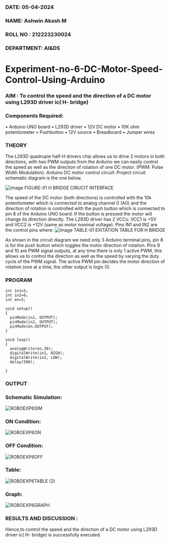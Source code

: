###  DATE: 05-04-2024

###  NAME: Ashwin Akash M
###  ROLL NO : 212223230024
###  DEPARTMENT: AI&DS
# Experiment-no-6-DC-Motor-Speed-Control-Using-Arduino
### AIM : To control the speed and the direction of a DC motor using L293D driver ic( H- bridge)

### Components Required:
•	Arduino UNO board
•	L293D driver
•	12V DC motor
•	10K ohm potentiometer
•	Pushbutton
•	12V source
•	Breadboard
•	Jumper wires
### THEORY 
The L293D quadruple half-H drivers chip allows us to drive 2 motors in both directions, with two PWM outputs from the Arduino we can easily control the speed as well as the direction of rotation of one DC motor. (PWM: Pulse Width Modulation).
Arduino DC motor control circuit:
Project circuit schematic diagram is the one below.

![image](https://user-images.githubusercontent.com/36288975/167763051-b230c183-afc5-46f2-ba95-0f95e10dd6c9.png)
FIGURE-01 H BRIDGE CIRUCIT INTERFACE 
 
The speed of the DC motor (both directions) is controlled with the 10k potentiometer which is connected to analog channel 0 (A0) and the direction of rotation is controlled with the push button which is connected to pin 8 of the Arduino UNO board. If the button is pressed the motor will change its direction directly.
The L293D driver has 2 VCCs: VCC1 is +5V and VCC2 is +12V (same as motor nominal voltage). Pins IN1 and IN2 are the control pins where:
![image](https://user-images.githubusercontent.com/36288975/167763120-1421c2c5-8381-49eb-b376-03f6e1113b7a.png)
TABLE-01 EXITATION TABLE FOR H BRIDGE 

As shown in the circuit diagram we need only 3 Arduino terminal pins, pin 8 is for the push button which toggles the motor direction of rotation. Pins 9 and 10 are PWM signal outputs, at any time there is only 1 active PWM, this allows us to control the direction as well as the speed by varying the duty cycle of the PWM signal. The active PWM pin decides the motor direction of rotation (one at a time, the other output is logic 0).

### PROGRAM 
```
int in1=5;
int in2=6;
int en=3;

void setup()
{
  pinMode(in1, OUTPUT);
  pinMode(in2, OUTPUT);
  pinMode(en,OUTPUT);
}

void loop()
{
  analogWrite(en,30);
  digitalWrite(in1, HIGH);
  digitalWrite(in2, LOW);
  delay(500);
  
}
```
### OUTPUT
### Schematic Simulation:
![ROBOEXP6SIM](https://github.com/AshwinAkash24/Experiment-no-7-DC-Motor-Speed-Control-Using-Arduino/assets/144979248/faa229c7-079a-41dc-860b-8012fc827e06)

### ON Condition:
![ROBOEXP6ON](https://github.com/AshwinAkash24/Experiment-no-7-DC-Motor-Speed-Control-Using-Arduino/assets/144979248/fe37c6cf-5031-4ba0-8e9a-7b337663dc89)

### OFF Condition:
![ROBOEXP6OFF](https://github.com/AshwinAkash24/Experiment-no-7-DC-Motor-Speed-Control-Using-Arduino/assets/144979248/9de9a658-e3d4-43f8-8ecc-8d5059a1de38)


### Table:
![ROBOEXP6TABLE (2)](https://github.com/AshwinAkash24/Experiment-no-7-DC-Motor-Speed-Control-Using-Arduino/assets/144979248/7cbd8494-52c5-4079-9343-263f035aeba3)

### Graph:

![ROBOEXP6GRAPH](https://github.com/AshwinAkash24/Experiment-no-7-DC-Motor-Speed-Control-Using-Arduino/assets/144979248/0fbc7af7-ec32-46db-93db-ab45f01b4f6b)

### RESULTS AND DISCUSSION :
Hence,to control the speed and the direction of a DC motor using L293D driver ic( H- bridge) is successfully executed.

